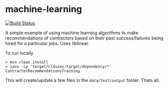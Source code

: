 machine-learning
================
[![Build Status](https://travis-ci.org/ogt/contractor-recommendations.png?branch=master)](https://travis-ci.org/ogt/contractor-recommendations)

A simple example of using machine learning algorithms to make recommendations of contractors based 
on their past success/failures being hired for a particular jobs. Uses liblinear.

To run locally
```
> mvn clean install
> java -cp 'target/classes:target/dependency/*' ContractorRecommendationsTraining
```
This will create/update a few files in the `data/test/output` folder. 
Thats all.
